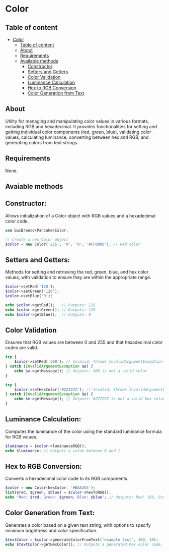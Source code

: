 # Color

## Table of content

- [Color](#color)
  - [Table of content](#table-of-content)
  - [About](#about)
  - [Requirements](#requirements)
  - [Available methods](#available-methods)
    - [Constructor](#constructor)
    - [Setters and Getters](#setters-and-getters)
    - [Color Validation](#color-validation)
    - [Luminance Calculation](#luminance-calculation)
    - [Hex to RGB Conversion](#hex-to-rgb-conversion)
    - [Color Generation from Text](#color-generation-from-text)


## About

Utility for managing and manipulating color values in various formats, including RGB and hexadecimal. It provides functionalities for setting and getting individual color components (red, green, blue), validating color values, calculating luminance, converting between hex and RGB, and generating colors from text strings.

## Requirements

None.

## Avaiable methods

## Constructor: 
Allows initialization of a Color object with RGB values and a hexadecimal color code.

```php
use GuiBranco\Pancake\Color;

// Create a new Color object
$color = new Color('255', '0', '0', '#FF0000'); // Red color
```

## Setters and Getters: 
Methods for setting and retrieving the red, green, blue, and hex color values, with validation to ensure they are within the appropriate range.

```php
$color->setRed('128');
$color->setGreen('128');
$color->setBlue('0');

echo $color->getRed();   // Outputs: 128
echo $color->getGreen(); // Outputs: 128
echo $color->getBlue();  // Outputs: 0
```

## Color Validation
Ensures that RGB values are between 0 and 255 and that hexadecimal color codes are valid.

```php
try {
    $color->setRed('300'); // Invalid, throws InvalidArgumentException
} catch (InvalidArgumentException $e) {
    echo $e->getMessage(); // Outputs: 300 is not a valid color
}

try {
    $color->setHexColor('#ZZZZZZ'); // Invalid, throws InvalidArgumentException
} catch (InvalidArgumentException $e) {
    echo $e->getMessage(); // Outputs: #ZZZZZZ is not a valid hex color
}
```

## Luminance Calculation: 
Computes the luminance of the color using the standard luminance formula for RGB values.

```php
$luminance = $color->luminanceRGB();
echo $luminance; // Outputs a value between 0 and 1
```

## Hex to RGB Conversion: 
Converts a hexadecimal color code to its RGB components.

```php
$color = new Color(hexColor: '#BAA355');
list($red, $green, $blue) = $color->hexToRGB();
echo "Red: $red, Green: $green, Blue: $blue"; // Outputs: Red: 186, Green: 163, Blue: 85
```


## Color Generation from Text: 
Generates a color based on a given text string, with options to specify minimum brightness and color specification.

```php
$textColor = $color->generateColorFromText('example text', 100, 10);
echo $textColor->getHexColor(); // Outputs a generated hex color code,
```